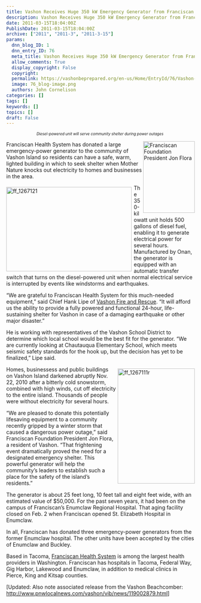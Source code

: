 ```yaml
---
title: Vashon Receives Huge 350 kW Emergency Generator from Franciscan Health System
description: Vashon Receives Huge 350 kW Emergency Generator from Franciscan Health System
date: 2011-03-15T18:04:00Z
PublishDate: 2011-03-15T18:04:00Z
archive: ["2011", "2011-3", "2011-3-15"]
params:
  dnn_blog_ID: 1
  dnn_entry_ID: 76
  meta_title: Vashon Receives Huge 350 kW Emergency Generator from Franciscan Health System
  allow_comments: True
  display_copyright: False
  copyright:
  permalink: https://vashonbeprepared.org/en-us/Home/EntryId/76/Vashon-Receives-Huge-350-kW-Emergency-Generator-from-Franciscan-Health-System
  image: 76_blog-image.png
  authors: John Cornelison
categories: []
tags: []
keywords: []
topics: []
draft: False
---
```


<p align="center"><em><font size="1">Diesel-powered unit will serve community shelter during power outages&#160; </font></em></p>  <p><a href="./images/76/Windows-Live-Writer-f38225d6e452_7C33-Franciscan_Foundation_President_Jon_Flora_6.gif"><img style="background-image: none; border-right-width: 0px; padding-left: 0px; padding-right: 0px; display: inline; float: right; border-top-width: 0px; border-bottom-width: 0px; border-left-width: 0px; padding-top: 0px" title="Franciscan Foundation President Jon Flora" border="0" alt="Franciscan Foundation President Jon Flora" align="right" src="./images/76/Windows-Live-Writer-f38225d6e452_7C33-Franciscan_Foundation_President_Jon_Flora_thumb_2.gif" width="138" height="191" /></a>Franciscan Health System has donated a large emergency-power generator to the community of Vashon Island so residents can have a safe, warm, lighted building in which to seek shelter when Mother Nature knocks out electricity to homes and businesses in the area.</p>  <p><a href="./images/76/Windows-Live-Writer-f38225d6e452_7C33-ff_1267121_2.jpg"><img style="background-image: none; border-right-width: 0px; margin: 6px 6px 6px 0px; padding-left: 0px; padding-right: 0px; display: inline; float: left; border-top-width: 0px; border-bottom-width: 0px; border-left-width: 0px; padding-top: 0px" title="ff_1267121" border="0" alt="ff_1267121" align="left" src="./images/76/Windows-Live-Writer-f38225d6e452_7C33-ff_1267121_thumb.jpg" width="335" height="225" /></a>The 350-kilowatt unit holds 500 gallons of diesel fuel, enabling it to generate electrical power for several hours. Manufactured by Onan, the generator is equipped with an automatic transfer switch that turns on the diesel-powered unit when normal electrical service is interrupted by events like windstorms and earthquakes.</p>  <p>“We are grateful to Franciscan Health System for this much-needed equipment,” said Chief Hank Lipe of <a href="http://vifr.org" target="_blank">Vashon Fire and Rescue</a>. “It will afford us the ability to provide a fully powered and functional 24-hour, life-sustaining shelter for Vashon in case of a damaging earthquake or other major disaster.”</p>  <p>He is working with representatives of the Vashon School District to determine which local school would be the best fit for the generator. “We are currently looking at Chautauqua Elementary School, which meets seismic safety standards for the hook up, but the decision has yet to be finalized,” Lipe said.</p>  <p>Homes, businesses<a href="./images/76/Windows-Live-Writer-f38225d6e452_7C33-ff_1267111r_2.jpg"><img style="background-image: none; border-right-width: 0px; margin: 6px 0px 0px 5px; padding-left: 0px; padding-right: 0px; display: inline; float: right; border-top-width: 0px; border-bottom-width: 0px; border-left-width: 0px; padding-top: 0px" title="ff_1267111r" border="0" alt="ff_1267111r" align="right" src="./images/76/Windows-Live-Writer-f38225d6e452_7C33-ff_1267111r_thumb.jpg" width="206" height="307" /></a>s and public buildings on Vashon Island darkened abruptly Nov. 22, 2010 after a bitterly cold snowstorm, combined with high winds, cut off electricity to the entire island. Thousands of people were without electricity for several hours.</p>  <p>“We are pleased to donate this potentially lifesaving equipment to a community recently gripped by a winter storm that caused a dangerous power outage,” said Franciscan Foundation President Jon Flora, a resident of Vashon. “That frightening event dramatically proved the need for a designated emergency shelter. This powerful generator will help the community’s leaders to establish such a place for the safety of the island’s residents.” </p>  <p>The generator is about 25 feet long, 10 feet tall and eight feet wide, with an estimated value of $50,000. For the past seven years, it had been on the campus of Franciscan’s Enumclaw Regional Hospital. That aging facility closed on Feb. 2 when Franciscan opened St. Elizabeth Hospital in Enumclaw.</p>  <p>In all, Franciscan has donated three emergency-power generators from the former Enumclaw hospital. The other units have been accepted by the cities of Enumclaw and Buckley.</p>  <p>Based in Tacoma, <a href="http://fhshealth.org" target="_blank">Franciscan Health System</a> is among the largest health providers in Washington. Franciscan has hospitals in Tacoma, Federal Way, Gig Harbor, Lakewood and Enumclaw, in addition to medical clinics in Pierce, King and Kitsap counties. </p>  <p>[Updated: Also note associated release from the Vashon Beachcomber: <a title="http://www.pnwlocalnews.com/vashon/vib/news/119002879.html" href="http://www.pnwlocalnews.com/vashon/vib/news/119002879.html">http://www.pnwlocalnews.com/vashon/vib/news/119002879.html</a>]</p>
